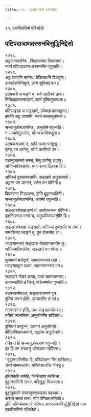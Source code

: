 ```yaml
---
title: २१. एकवीसतिमो परिच्छेदो

---
```

२१. एकवीसतिमो परिच्छेदो  


## पटिपदाञाणदस्सनविसुद्धिनिद्देसो

१२९८.  
अट्ठञाणवसेनेव , सिखापक्‍का विपस्सना।  
नवमं पटिपदाञाण-दस्सनन्ति पवुच्‍चति॥  
१२९९.  
अट्ठ ञाणानि नामेत्थ, वेदितब्बानि विञ्‍ञुना।  
उपक्‍लेसविनिमुत्तं, ञाणं सुविसदं पन॥  
१३००.  
उदयब्बये च भङ्गे च, भये आदीनवे तथा।  
निब्बिदापस्सनाञाणं, ञाणं मुच्‍चितुकम्यता॥  
१३०१.  
पटिसङ्खा च सङ्खारे, उपेक्खाञाणमट्ठमम्।  
इमानि अट्ठ ञाणानि, नवमं सच्‍चानुलोमकं॥  
१३०२.  
सच्‍चानुलोमञाणन्ति , अनुलोमं पवुच्‍चति।  
तं सम्पादेतुकामेन, योगावचरभिक्खुना॥  
१३०३.  
उदयब्बयञाणं तं, आदिं कत्वा पनट्ठसु।  
एतेसु पन ञाणेसु, योगो करणियो पन॥  
१३०४.  
यथानुक्‍कमतो तस्स, तेसु ञाणेसु अट्ठसु।  
अनिच्‍चादिवसेनेव, योगं कत्वा ठितस्स हि॥  
१३०५.  
अनिच्‍चं दुक्खमनत्ताति, सङ्खारे अनुपस्सतो।  
अट्ठन्‍नं पन ञाणानं, वसेन पन योगिनो॥  
१३०६.  
विपस्सना सिखापत्ता, होति वुट्ठानगामिनी।  
सच्‍चानुलोमञाणन्ति, अयमेव पवुच्‍चति॥  
१३०७.  
सङ्खारुपेक्खाञाणं तं, आसेवन्तस्स योगिनो।  
इदानि तस्स मग्गो च, समुप्पज्‍जिस्सतीति हि॥  
१३०८.  
सङ्खारुपेक्खा सङ्खारे, अनिच्‍चा दुक्खाति वा तथा।  
सम्मसित्वा भवङ्गं तु, पुन वोतरतेव सा॥  
१३०९.  
भवङ्गानन्तरं सङ्खारु-पेक्खागतनयेन तु।  
अनिच्‍चादिवसेनेव, सङ्खारे पन गोचरं॥  
१३१०.  
कुरुमानं मनोद्वारे, जायतावज्‍जनं ततो।  
भवङ्गावट्टनं कत्वा, जातस्सानन्तरं पन॥  
१३११.  
सङ्खारे गोचरं कत्वा, पठमं जवनमानसम्।  
उप्पज्‍जतीति तं चित्तं, परिकम्मन्ति वुच्‍चति॥  
१३१२.  
तदनन्तरमेवञ्‍ञं, सङ्खारारम्मणं पुन।  
दुतियं जवनं होति, उपचारन्ति तं मतं॥  
१३१३.  
तदनन्तरं तं होति, तथा सङ्खारगोचरम्।  
ततियं जवनचित्तं, अनुलोमन्ति सञ्‍ञितं॥  
१३१४.  
पुरिमानं पनट्ठन्‍नं, ञाणानं अनुलोमतो।  
बोधिपक्खियधम्मानं, उद्धञ्‍च अनुलोमतो॥  
१३१५.  
तेनेव तं हि सच्‍चानुलोमञाणं पवुच्‍चति।  
इदं हि पन सच्‍चानु-लोमञाणं महेसिना॥  
१३१६.  
‘‘वुट्ठानगामिनीया हि, परियोसान’’न्ति भासितम्।  
ञेय्यं सब्बपकारेन, परियोसानन्ति गोत्रभु॥  
१३१७.  
इतिनेकेहि नामेहि, कित्तिताया महेसिना।  
वुट्ठानगामिनी सन्ता, परिसुद्धा विपस्सना॥  
१३१८.  
वुट्ठातुकामो संसारदुक्खपङ्का महब्भया।  
करेय्य सततं तत्थ, योगं पण्डितजातिको॥  
इति अभिधम्मावतारे पटिपदाञाणदस्सनविसुद्धिनिद्देसो नाम  
एकवीसतिमो परिच्छेदो।  